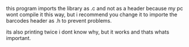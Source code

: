   this program imports the library as .c and not as a header because my pc wont compile it this way, but i recommend you change it to importe the barcodes header as .h to prevent problems.

  its also printing twice i dont know why, but it works and thats whats important.

